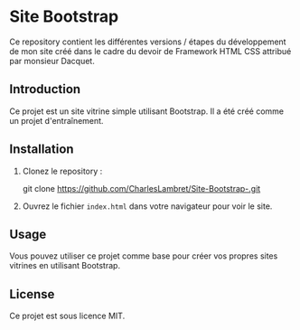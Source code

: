 # Site Bootstrap

Ce repository contient les différentes versions / étapes du développement de mon site créé dans le cadre du devoir de Framework HTML CSS attribué par monsieur Dacquet.

## Introduction

Ce projet est un site vitrine simple utilisant Bootstrap. Il a été créé comme un projet d'entraînement.

## Installation

1. Clonez le repository :

   git clone https://github.com/CharlesLambret/Site-Bootstrap-.git

2. Ouvrez le fichier `index.html` dans votre navigateur pour voir le site.

## Usage

Vous pouvez utiliser ce projet comme base pour créer vos propres sites vitrines en utilisant Bootstrap.

## License

Ce projet est sous licence MIT. 

